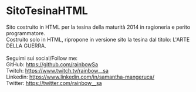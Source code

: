 # SitoTesinaHTML
Sito costruito in HTML per la tesina della maturità 2014 in ragioneria e perito programmatore. <br>
Costruito solo in HTML, ripropone in versione sito la tesina dal titolo: L'ARTE DELLA GUERRA. 
<br>
<br>
Seguimi sui social/Follow me: <br>
GitHub: https://github.com/rainbowSa <br>
Twitch: https://www.twitch.tv/rainbow__sa <br>
Linkedin: https://www.linkedin.com/in/samantha-mangeruca/ <br>
Twitter: https://twitter.com/rainbow__sa

